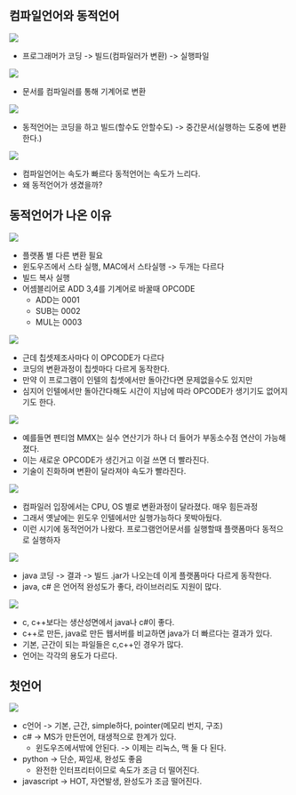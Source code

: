 ## 컴파일언어와 동적언어

![](../assets/go_27.PNG)

- 프로그래머가 코딩 -> 빌드(컴파일러가 변환) -> 실행파일

![](../assets/go_28.PNG)

- 문서를 컴파일러를 통해 기계어로 변환

![](../assets/go_29.PNG)

- 동적언어는 코딩을 하고 빌드(할수도 안할수도) -> 중간문서(실행하는 도중에 변환한다.)

![](../assets/go_30.PNG)

- 컴파일언어는 속도가 빠르다 동적언어는 속도가 느리다.
- 왜 동적언어가 생겼을까?

## 동적언어가 나온 이유

![](../assets/go_31.PNG)

- 플랫폼 별 다른 변환 필요
- 윈도우즈에서 스타 실행, MAC에서 스타실행 -> 두개는 다르다
- 빌드 복사 실행
- 어셈블리어로 ADD 3,4를 기계어로 바꿀때 OPCODE
  - ADD는 0001
  - SUB는 0002
  - MUL는 0003

![](../assets/go_32.PNG)

- 근데 칩셋제조사마다 이 OPCODE가 다르다
- 코딩의 변환과정이 칩셋마다 다르게 동작한다.
- 만약 이 프로그램이 인텔의 칩셋에서만 돌아간다면 문제없을수도 있지만
- 심지어 인텔에서만 돌아간다해도 시간이 지남에 따라 OPCODE가 생기기도 없어지기도 한다.

![](../assets/go_33.PNG)

- 예를들면 펜티엄 MMX는 실수 연산기가 하나 더 들어가 부동소수점 연산이 가능해졌다.
- 이는 새로운 OPCODE가 생긴거고 이걸 쓰면 더 빨라진다.
- 기술이 진화하며 변환이 달라져야 속도가 빨라진다.

![](../assets/go_34.PNG)

- 컴파일러 입장에서는 CPU, OS 별로 변환과정이 달라졌다. 매우 힘든과정
- 그래서 옛날에는 윈도우 인텔에서만 실행가능하다 못박아뒀다.
- 이런 시기에 동적언어가 나왔다. 프로그램언어문서를 실행할때 플랫폼마다 동적으로 실행하자

![](../assets/go_35.PNG)

- java 코딩 -> 결과 -> 빌드 .jar가 나오는데 이게 플랫폼마다 다르게 동작한다.
- java, c# 은 언어적 완성도가 좋다, 라이브러리도 지원이 많다.

![](../assets/go_36.PNG)

- c, c++보다는 생산성면에서 java나 c#이 좋다.
- c++로 만든, java로 만든 웹서버를 비교하면 java가 더 빠르다는 결과가 있다. 
- 기본, 근간이 되는 파일들은 c,c++인 경우가 많다.
- 언어는 각각의 용도가 다르다.

## 첫언어

![](../assets/go_37.PNG)

- c언어 -> 기본, 근간, simple하다, pointer(메모리 번지, 구조)
- c# -> MS가 만든언어, 태생적으로 한계가 있다.
  - 윈도우즈에서밖에 안된다. -> 이제는 리눅스, 맥 둘 다 된다.
- python -> 단순, 짜임새, 완성도 좋음
  - 완전한 인터프리터이므로 속도가 조금 더 떨어진다.
- javascript -> HOT, 자연발생, 완성도가 조금 떨어진다.
